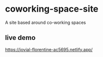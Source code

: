 # coworking-space-site
A site based around co-working spaces

## live demo
https://jovial-florentine-ac5695.netlify.app/
